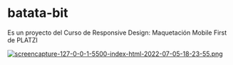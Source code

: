 # batata-bit
Es un proyecto del Curso de Responsive Design: Maquetación Mobile First de PLATZI

[![screencapture-127-0-0-1-5500-index-html-2022-07-05-18-23-55.png](https://i.postimg.cc/j574kTK9/screencapture-127-0-0-1-5500-index-html-2022-07-05-18-23-55.png)](https://postimg.cc/N9QX5WK7)

